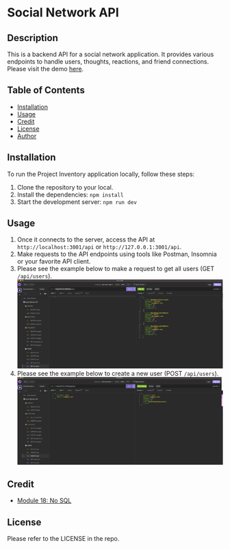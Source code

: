# Social Network API

## Description

This is a backend API for a social network application. It provides various endpoints to handle users, thoughts, reactions, and friend connections. Please visit the demo [here](https://drive.google.com/file/d/1E5q7wjMzIyIzf5o-eMgnIT3kivfwyXWv/view?usp=sharing).

## Table of Contents

- [Installation](#installation)
- [Usage](#usage)
- [Credit](#credit)
- [License](#license)
- [Author](#authors)

## Installation

To run the Project Inventory application locally, follow these steps:

1. Clone the repository to your local.
2. Install the dependencies: `npm install`
3. Start the development server: `npm run dev`

## Usage

1. Once it connects to the server, access the API at `http://localhost:3001/api` or `http://127.0.0.1:3001/api`.
2. Make requests to the API endpoints using tools like Postman, Insomnia or your favorite API client.
3. Please see the example below to make a request to get all users (GET `/api/users`).
![get_all](./public/images/image_1.png)
4. Please see the example below to create a new user (POST `/api/users`).
![post_user](./public/images/image_2.png)

## Credit

- [Module 18: No SQL](https://git.bootcampcontent.com/University-of-Adelaide/UADEL-VIRT-FSF-PT-03-2023-U-LOLC/-/tree/main/18-NoSQL)

## License

Please refer to the LICENSE in the repo.
